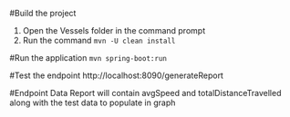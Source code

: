 #Build the project
1) Open the Vessels folder in the command prompt
2) Run the command `mvn -U clean install`

#Run the application
`mvn spring-boot:run`

#Test the endpoint
http://localhost:8090/generateReport

#Endpoint Data
Report will contain avgSpeed and totalDistanceTravelled along with the test data to populate in graph